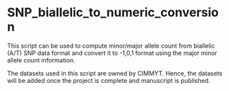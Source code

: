 # SNP_biallelic_to_numeric_conversion

This script can be used to compute minor/major allele count from biallelic (A/T) SNP data format and convert it to -1,0,1 format using the major minor allele count information.

The datasets used in this script are owned by CIMMYT. Hence, the datasets will be added once the project is complete and manuscript is published.
